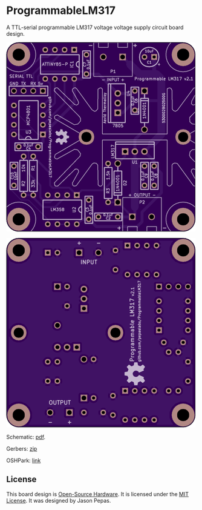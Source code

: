 # ProgrammableLM317

A TTL-serial programmable LM317 voltage voltage supply circuit board design.

![](kicad/releases/v2.1/top.png)

![](kicad/releases/v2.1/bottom.png)

Schematic: [pdf](kicad/releases/v2.1/ProgrammableLM317.pdf).

Gerbers: [zip](kicad/releases/v2.1/gerbers.zip)

OSHPark: [link](https://oshpark.com/shared_projects/kM7WPtAO)

## License

This board design is [Open-Source Hardware](http://www.oshwa.org/definition/).  It is licensed under the [MIT License](http://opensource.org/licenses/MIT).  It was designed by Jason Pepas.

